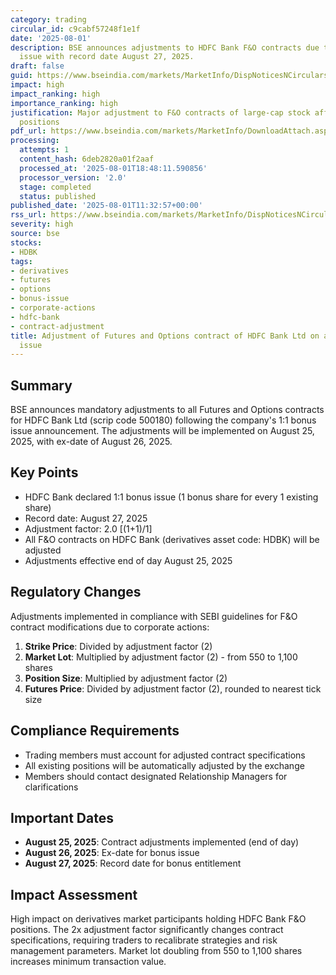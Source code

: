 ```yaml
---
category: trading
circular_id: c9cabf57248f1e1f
date: '2025-08-01'
description: BSE announces adjustments to HDFC Bank F&O contracts due to 1:1 bonus
  issue with record date August 27, 2025.
draft: false
guid: https://www.bseindia.com/markets/MarketInfo/DispNoticesNCirculars.aspx?Noticeid={7C658992-07E1-4503-8422-A4DD735E9A72}&noticeno=20250801-29&dt=08/01/2025&icount=29&totcount=80&flag=0
impact: high
impact_ranking: high
importance_ranking: high
justification: Major adjustment to F&O contracts of large-cap stock affects all derivative
  positions
pdf_url: https://www.bseindia.com/markets/MarketInfo/DownloadAttach.aspx?id=20250801-29&attachedId=
processing:
  attempts: 1
  content_hash: 6deb2820a01f2aaf
  processed_at: '2025-08-01T18:48:11.590856'
  processor_version: '2.0'
  stage: completed
  status: published
published_date: '2025-08-01T11:32:57+00:00'
rss_url: https://www.bseindia.com/markets/MarketInfo/DispNoticesNCirculars.aspx?Noticeid={7C658992-07E1-4503-8422-A4DD735E9A72}&noticeno=20250801-29&dt=08/01/2025&icount=29&totcount=80&flag=0
severity: high
source: bse
stocks:
- HDBK
tags:
- derivatives
- futures
- options
- bonus-issue
- corporate-actions
- hdfc-bank
- contract-adjustment
title: Adjustment of Futures and Options contract of HDFC Bank Ltd on account of Bonus
  issue
---
```


## Summary

BSE announces mandatory adjustments to all Futures and Options contracts for HDFC Bank Ltd (scrip code 500180) following the company's 1:1 bonus issue announcement. The adjustments will be implemented on August 25, 2025, with ex-date of August 26, 2025.

## Key Points

- HDFC Bank declared 1:1 bonus issue (1 bonus share for every 1 existing share)
- Record date: August 27, 2025
- Adjustment factor: 2.0 [(1+1)/1]
- All F&O contracts on HDFC Bank (derivatives asset code: HDBK) will be adjusted
- Adjustments effective end of day August 25, 2025

## Regulatory Changes

Adjustments implemented in compliance with SEBI guidelines for F&O contract modifications due to corporate actions:

1. **Strike Price**: Divided by adjustment factor (2)
2. **Market Lot**: Multiplied by adjustment factor (2) - from 550 to 1,100 shares
3. **Position Size**: Multiplied by adjustment factor (2)
4. **Futures Price**: Divided by adjustment factor (2), rounded to nearest tick size

## Compliance Requirements

- Trading members must account for adjusted contract specifications
- All existing positions will be automatically adjusted by the exchange
- Members should contact designated Relationship Managers for clarifications

## Important Dates

- **August 25, 2025**: Contract adjustments implemented (end of day)
- **August 26, 2025**: Ex-date for bonus issue
- **August 27, 2025**: Record date for bonus entitlement

## Impact Assessment

High impact on derivatives market participants holding HDFC Bank F&O positions. The 2x adjustment factor significantly changes contract specifications, requiring traders to recalibrate strategies and risk management parameters. Market lot doubling from 550 to 1,100 shares increases minimum transaction value.